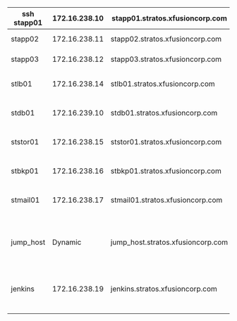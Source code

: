| ssh stapp01 | 172.16.238.10 | stapp01.stratos.xfusioncorp.com   | tony    | Ir0nM@n    | Nautilus App 1                 |     |
| ----------- | ------------- | --------------------------------- | ------- | ---------- | ------------------------------ | --- |
| stapp02     | 172.16.238.11 | stapp02.stratos.xfusioncorp.com   | steve   | Am3ric@    | Nautilus App 2                 |     |
| stapp03     | 172.16.238.12 | stapp03.stratos.xfusioncorp.com   | banner  | BigGr33n   | Nautilus App 3                 |     |
| stlb01      | 172.16.238.14 | stlb01.stratos.xfusioncorp.com    | loki    | Mischi3f   | Nautilus HTTP LBR              |     |
| stdb01      | 172.16.239.10 | stdb01.stratos.xfusioncorp.com    | peter   | Sp!dy      | Nautilus DB Server             |     |
| ststor01    | 172.16.238.15 | ststor01.stratos.xfusioncorp.com  | natasha | Bl@kW      | Nautilus Storage Server        |     |
| stbkp01     | 172.16.238.16 | stbkp01.stratos.xfusioncorp.com   | clint   | H@wk3y3    | Nautilus Backup Server         |     |
| stmail01    | 172.16.238.17 | stmail01.stratos.xfusioncorp.com  | groot   | Gr00T123   | Nautilus Mail Server           |     |
| jump_host   | Dynamic       | jump_host.stratos.xfusioncorp.com | thor    | mjolnir123 | Jump Server to Access Stork DC |     |
| jenkins     | 172.16.238.19 | jenkins.stratos.xfusioncorp.com   | jenkins | j@rv!s     | Jenkins Server for CI/CD       |     |
|             |               |                                   |         |            |                                |     |
|             |               |                                   |         |            |                                |     |
